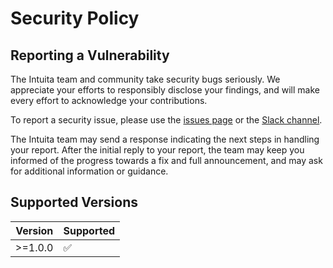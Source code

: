 # Security Policy

## Reporting a Vulnerability

The Intuita team and community take security bugs seriously. We appreciate your efforts to responsibly disclose your findings, and will make every effort to acknowledge your contributions.

To report a security issue, please use the [issues page](https://github.com/intuita-inc/codemod-registry/issues) or the [Slack channel](https://intuita.io/community).

The Intuita team may send a response indicating the next steps in handling your report. After the initial reply to your report, the team may keep you informed of the progress towards a fix and full announcement, and may ask for additional information or guidance.

## Supported Versions

| Version | Supported          |
| ------- | ------------------ |
| >=1.0.0 | :white_check_mark: |
